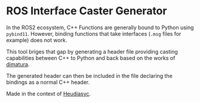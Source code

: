 # ROS Interface Caster Generator

In the ROS2 ecosystem, C++ Functions are generally bound to Python using `pybind11`.
However, binding functions that take interfaces (`.msg` files for example) does not work.

This tool briges that gap by generating a header file providing casting capabilities between C++ to Python and back based on the works of [dimatura](https://github.com/dimatura/pyrosmsg).

The generated header can then be included in the file declaring the bindings as a normal C++ header.

Made in the context of [Heudiasyc](https://hds.utc.fr).
